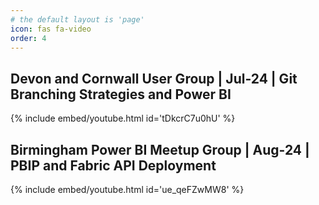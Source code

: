```yaml
---
# the default layout is 'page'
icon: fas fa-video
order: 4
---
```


## Devon and Cornwall User Group | Jul-24 | Git Branching Strategies and Power BI

{% include embed/youtube.html id='tDkcrC7u0hU' %}

## Birmingham Power BI Meetup Group | Aug-24 | PBIP and Fabric API Deployment

{% include embed/youtube.html id='ue_qeFZwMW8' %}

